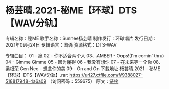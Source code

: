 ﻿# 杨芸晴.2021-秘ME【环球】DTS【WAV分轨】

专辑名称：秘ME
歌手名称：Sunnee杨芸晴
制作发行：环球唱片
发行日期：2021年09月24日
专辑语言：国语
资源格式：DTS-WAV
<!-- truncate -->
专辑曲目：
01 - 瘾
02 - 你不适合两个人
03、AMBER - Oops!(I'm comin' thru)
04 - Gimme Gimme
05 - 因为懂得
06 - 我没有想你
07 - 在未来等一个你
08、梁根荣 Gen Neo - 想念你的美
09 - On and On
下载地址
杨芸晴.2021 - 秘ME【环球】DTS【WAV分轨】.rar: https://url27.ctfile.com/f/9388027-518817948-4a6a09
（访问密码：559675）
原文：[链接](https://blog.sina.com.cn/s/blog_1647c7e7601030um6.html)